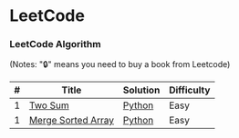 # LeetCode

### LeetCode Algorithm

(Notes: "🔒" means you need to buy a book from Leetcode)

| #   | Title                                                                   | Solution                                  | Difficulty |
| --- | ----------------------------------------------------------------------- | ----------------------------------------- | ---------- |
| 1   | [Two Sum](https://leetcode.com/problems/two-sum/)                       | [Python](./algorithm/TwoSum.py)           | Easy       |
| 1   | [Merge Sorted Array](https://leetcode.com/problems/merge-sorted-array/) | [Python](./algorithm/MergeSortedArray.py) | Easy       |
